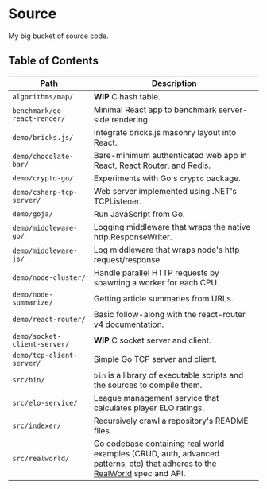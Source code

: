 # Source

My big bucket of source code.

## Table of Contents

Path | Description
---- | -----------
`algorithms/map/` | **WIP** C hash table.
`benchmark/go-react-render/` | Minimal React app to benchmark server-side rendering.  
`demo/bricks.js/` | Integrate bricks.js masonry layout into React.
`demo/chocolate-bar/` | Bare-minimum authenticated web app in React, React Router, and Redis.
`demo/crypto-go/` | Experiments with Go's `crypto` package.
`demo/csharp-tcp-server/` | Web server implemented using .NET's TCPListener.
`demo/goja/` | Run JavaScript from Go.
`demo/middleware-go/` | Logging middleware that wraps the native http.ResponseWriter.
`demo/middleware-js/` | Log middleware that wraps node's http request/response.
`demo/node-cluster/` | Handle parallel HTTP requests by spawning a worker for each CPU.
`demo/node-summarize/` | Getting article summaries from URLs.
`demo/react-router/` | Basic follow-along with the react-router v4 documentation.
`demo/socket-client-server/` | **WIP** C socket server and client.
`demo/tcp-client-server/` | Simple Go TCP server and client.
`src/bin/` | `bin` is a library of executable scripts and the sources to compile them.
`src/elo-service/` | League management service that calculates player ELO ratings.
`src/indexer/` | Recursively crawl a repository's README files.
`src/realworld/` | Go codebase containing real world examples (CRUD, auth, advanced patterns, etc) that adheres to the [RealWorld](https://github.com/gothinkster/realworld) spec and API.
